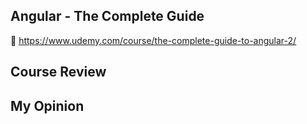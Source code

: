 ## Angular - The Complete Guide
📌 https://www.udemy.com/course/the-complete-guide-to-angular-2/

## Course Review

## My Opinion
